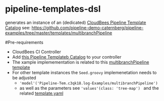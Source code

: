 # pipeline-templates-dsl

generates an instance of an (dedicated) [CloudBees Pipeline Template Catalog](https://docs.cloudbees.com/docs/admin-resources/latest/pipeline-templates-user-guide/)
see: https://github.com/pipeline-demo-caternberg/pipeline-examples/tree/master/templates/multibranchPipeline

#Pre-requirements
* CloudBees CI Controller 
* Add [this Pipeline Templateb Catalog](https://github.com/pipeline-demo-caternberg/pipeline-examples) to your controller
 * The xample implemementation is related to this [multibranchPipeline template](https://github.com/pipeline-demo-caternberg/pipeline-examples/tree/master/templates/multibranchPipeline)
 * For other template instances the `Seed.groovy` implemenetation needs to be adjusted 
   * `'model'('Pipeline-Tem.c3qk18.log-Examples/multibranchPipeline')`
   * as well as the parameters see `'values'(class: 'tree-map') ` and the related [template.yaml](https://github.com/pipeline-demo-caternberg/pipeline-examples/blob/master/templates/multibranchPipeline/template.yaml) 